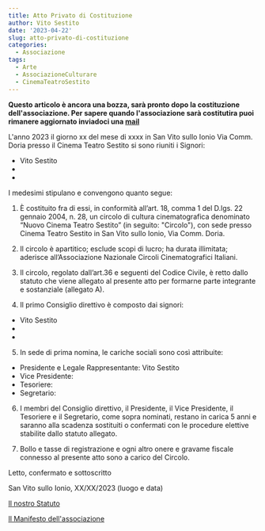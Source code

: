 ```yaml
---
title: Atto Privato di Costituzione
author: Vito Sestito
date: '2023-04-22'
slug: atto-privato-di-costituzione
categories:
  - Associazione
tags:
  - Arte
  - AssociazioneCulturare
  - CinemaTeatroSestito
---
```

**Questo articolo è ancora una bozza, sarà pronto dopo la costituzione dell'associazione. Per sapere quando l'associazione sarà costitutira puoi rimanere aggiornato inviadoci una [mail](mailto:whatswrongintown@gmail.com)**

L'anno 2023 il giorno xx del mese di xxxx in San Vito sullo Ionio Via Comm. Doria presso il Cinema Teatro Sestito si sono riuniti i Signori:

- Vito Sestito
- 
- 

I medesimi stipulano e convengono quanto segue:

1. È costituito fra di essi, in conformità all’art. 18, comma 1 del D.lgs. 22 gennaio 2004, n. 28, un circolo di cultura cinematografica denominato “Nuovo Cinema Teatro Sestito” (in seguito: "Circolo"), con sede presso Cinema Teatro Sestito in San Vito sullo Ionio, Via Comm. Doria.

2. Il circolo è apartitico; esclude scopi di lucro; ha durata illimitata; aderisce all’Associazione Nazionale Circoli Cinematografici Italiani.

3. Il circolo, regolato dall’art.36 e seguenti del Codice Civile, è retto dallo statuto che viene allegato al presente atto per formarne parte integrante e sostanziale (allegato A).

4. Il primo Consiglio direttivo è composto dai signori:

 - Vito Sestito
 - 
 - 

5. In sede di prima nomina, le cariche sociali sono così attribuite:

- Presidente e Legale Rappresentante: Vito Sestito
- Vice Presidente: 
- Tesoriere: 
- Segretario: 

6. I membri del Consiglio direttivo, il Presidente, il Vice Presidente, il Tesoriere e il Segretario, come sopra nominati, restano in carica 5 anni e saranno alla scadenza sostituiti o confermati con le procedure elettive stabilite dallo statuto allegato.

7. Bollo e tasse di registrazione e ogni altro onere e gravame fiscale connesso al presente atto sono a carico del Circolo.

Letto, confermato e sottoscritto

San Vito sullo Ionio, XX/XX/2023 (luogo e data)

[Il nostro Statuto](/2023/04/22/statuto-nuovo-cinema-teatro-sestito/)

[Il Manifesto dell'associazione](/2023/04/22/manifesto/)